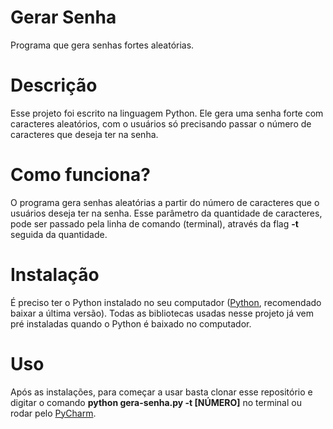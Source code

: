 # Gerar Senha

Programa que gera senhas fortes aleatórias.

# Descrição

Esse projeto foi escrito na linguagem Python. Ele gera uma senha forte com caracteres aleatórios, com o usuários só precisando passar o número de caracteres que deseja ter na senha.

# Como funciona?

O programa gera senhas aleatórias a partir do número de caracteres que o usuários deseja ter na senha. Esse parâmetro da quantidade de caracteres, pode ser passado pela linha de comando (terminal), através da flag <b>-t</b> seguida da quantidade.

# Instalação

É preciso ter o Python instalado no seu computador (<a href="https://www.python.org/downloads/">Python</a>, recomendado baixar a última versão). Todas as bibliotecas usadas nesse projeto já vem pré instaladas quando o Python é baixado no computador.

# Uso

Após as instalações, para começar a usar basta clonar esse repositório e digitar o comando <b>python gera-senha.py -t [NÚMERO]</b> no terminal ou rodar pelo <a href="https://www.jetbrains.com/pt-br/pycharm/download/">PyCharm</a>.